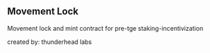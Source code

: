 ## Movement Lock

Movement lock and mint contract for pre-tge staking-incentivization

created by: thunderhead labs

